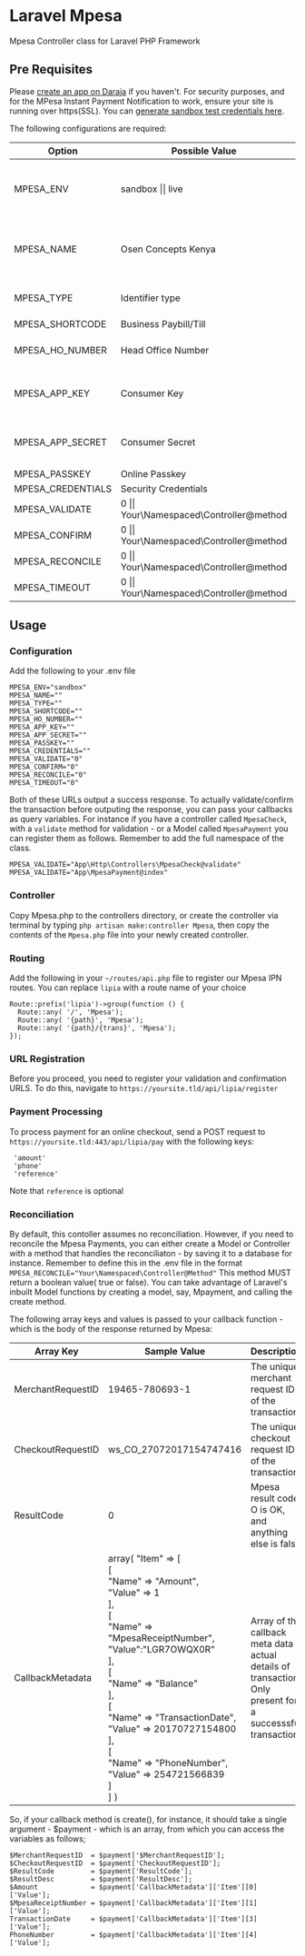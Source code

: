 # Laravel Mpesa
Mpesa Controller class for Laravel PHP Framework

## Pre Requisites
Please <a href="https://developer.safaricom.co.ke/" target="_blank" >create an app on Daraja</a> if you haven\'t.
For security purposes, and for the MPesa Instant Payment Notification to work, ensure your site is running over https(SSL).
You can <a href="https://developer.safaricom.co.ke/test_credentials" target="_blank" >generate sandbox test credentials here</a>.

The following configurations are required:

<table>
    <thead>
        <th>Option</th>
        <th>Possible Value</th>
        <th>Description</th>
    </thead>
    <tbody>
        <tr>
            <td>MPESA_ENV</td>
            <td>sandbox || live</td>
            <td>Your mpesa environment - sandbox if testing, live if in production</td>
        </tr>
        <tr>
            <td>MPESA_NAME</td>
            <td>Osen Concepts Kenya</td>
            <td>The name of the business as registered with Safaricom.</td>
        </tr>
        <tr>
            <td>MPESA_TYPE</td>
            <td>Identifier type</td>
            <td>1 Shortcode || 2 Till || 4 MSIDN</td>
        </tr>
        <tr>
            <td>MPESA_SHORTCODE</td>
            <td>Business Paybill/Till</td>
            <td></td>
        </tr>
        <tr>
            <td>MPESA_HO_NUMBER</td>
            <td>Head Office Number</td>
            <td>Main Paybill/Parent Number</td>
        </tr>
        <tr>
            <td>MPESA_APP_KEY</td>
            <td>Consumer Key</td>
            <td>Daraja Application Consumer Key</td>
        <tr>
        </tr>
            <td>MPESA_APP_SECRET</td>
            <td>Consumer Secret</td>
            <td>Daraja Application Consumer Secret</td>
        </tr>
        <tr>
            <td>MPESA_PASSKEY</td>
            <td>Online Passkey</td>
            <td></td>
        </tr>
        <tr>
            <td>MPESA_CREDENTIALS</td>
            <td>Security Credentials</td>
            <td></td>
        </tr>
        <tr>
            <td>MPESA_VALIDATE</td>
            <td>0 || Your\Namespaced\Controller@method</td>
            <td></td>
        </tr>
        <tr>
            <td>MPESA_CONFIRM</td>
            <td>0 || Your\Namespaced\Controller@method</td>
            <td></td>
        </tr>
        <tr>
            <td>MPESA_RECONCILE</td>
            <td>0 || Your\Namespaced\Controller@method</td>
            <td></td>
        </tr>
        <tr>
            <td>MPESA_TIMEOUT</td>
            <td>0 || Your\Namespaced\Controller@method</td>
            <td></td>
        </tr>
    </tbody>
</table>

## Usage
### Configuration
Add the following to your .env file

    MPESA_ENV="sandbox"
    MPESA_NAME=""
    MPESA_TYPE=""
    MPESA_SHORTCODE=""
    MPESA_HO_NUMBER=""
    MPESA_APP_KEY=""
    MPESA_APP_SECRET=""
    MPESA_PASSKEY=""
    MPESA_CREDENTIALS=""
    MPESA_VALIDATE="0"
    MPESA_CONFIRM="0"
    MPESA_RECONCILE="0"
    MPESA_TIMEOUT="0"


Both of these URLs output a success response. To actually validate/confirm the transaction before outputing the response, you can pass your callbacks as query variables. For instance if you have a controller called `MpesaCheck`, with a `validate` method for validation - or a Model called `MpesaPayment` you can register them as follows. Remember to add the full namespace of the class.

    MPESA_VALIDATE="App\Http\Controllers\MpesaCheck@validate"
    MPESA_VALIDATE="App\MpesaPayment@index"

### Controller
Copy Mpesa.php to the controllers directory, or create the controller via terminal by typing `php artisan make:controller Mpesa`, then copy the contents of the `Mpesa.php` file into your newly created controller.

### Routing
Add the following in your `~/routes/api.php` file to register our Mpesa IPN routes. You can replace `lipia` with a route name of your choice

    Route::prefix('lipia')->group(function () {
      Route::any( '/', 'Mpesa');
      Route::any( '{path}', 'Mpesa');
      Route::any( '{path}/{trans}', 'Mpesa');
    });

### URL Registration
Before you proceed, you need to register your validation and confirmation URLS. To do this, navigate to `https://yoursite.tld/api/lipia/register`

### Payment Processing
To process payment for an online checkout, send a POST request to `https://yoursite.tld:443/api/lipia/pay` with the following keys:

     'amount'
     'phone'
     'reference'
Note that `reference` is optional

### Reconciliation

By default, this contoller assumes no reconciliation. However, if you need to reconcile the Mpesa Payments, you can either create a Model or Controller with a method that handles the reconciliaton - by saving it to a database for instance. Remember to define this in the .env file in the format `MPESA_RECONCILE="Your\Namespaced\Controller@Method"` This method MUST return a boolean value( true or false).
You can take advantage of Laravel's inbuilt Model functions by creating a model, say, Mpayment, and calling the create method.

The following array keys and values is passed to your callback function - which is the body of the response returned by Mpesa:
<table>
    <thead>
        <th>Array Key</th>
        <th>Sample Value</th>
        <th>Description</th>
    </thead>
    <tbody>
        <tr>
            <td>MerchantRequestID</td>
            <td>19465-780693-1</td>
            <td>The unique merchant request ID of the transaction.</td>
        </tr>
        <tr>
            <td>CheckoutRequestID</td>
            <td>ws_CO_27072017154747416</td>
            <td>The unique checkout request ID of the transaction.</td>
        </tr>
        <tr>
            <td>ResultCode</td>
            <td>0</td>
            <td>Mpesa result code. O is OK, and anything else is false</td>
        </tr>
        <tr>
            <td>CallbackMetadata</td>
            <td>array( "Item" => [<br>
          [<br>
            "Name" => "Amount",<br>
            "Value" => 1<br>
          ],<br>
          [<br>
            "Name" => "MpesaReceiptNumber",<br>
            "Value":"LGR7OWQX0R"<br>
          ],<br>
          [<br>
            "Name" => "Balance"<br>
          ],<br>
          [<br>
            "Name" => "TransactionDate",<br>
            "Value" => 20170727154800<br>
          ],<br>
          [<br>
            "Name" => "PhoneNumber",<br>
            "Value" => 254721566839<br>
          ]<br>
        ] )</td>
        <td>Array of the callback meta data - actual details of transaction. Only present for a successsful transaction.</td>
        </tr>
    </tbody>
</table>

So, if your callback method is create(), for instance, it should take a single argument - $payment - which is an array, from which you can access the variables as follows;

    $MerchantRequestID  = $payment['$MerchantRequestID'];
    $CheckoutRequestID  = $payment['CheckoutRequestID'];
    $ResultCode         = $payment['ResultCode'];
    $ResultDesc         = $payment['ResultDesc'];
    $Amount             = $payment['CallbackMetadata']['Item'][0]['Value'];
    $MpesaReceiptNumber = $payment['CallbackMetadata']['Item'][1]['Value'];
    TransactionDate     = $payment['CallbackMetadata']['Item'][3]['Value'];
    PhoneNumber         = $payment['CallbackMetadata']['Item'][4]['Value'];
